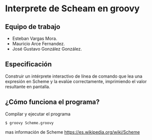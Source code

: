 Interprete de Scheam en groovy
==============================
Equipo de trabajo
-----------------
- Esteban Vargas Mora.
- Mauricio Arce Fernandez.
- José Gustavo González González.

Especificación
--------------
Construir un intérprete interactivo de línea de comando que lea una expresión en Scheme y la evalúe correctamente, imprimiendo el valor resultante en pantalla.

¿Cómo funciona el programa?
---------------------------

Compilar y ejecutar el programa
```
$ groovy Scheme.groovy
```

mas información de Scheme https://es.wikipedia.org/wiki/Scheme
